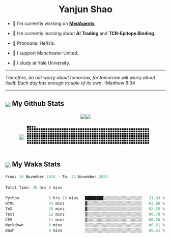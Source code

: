 

<h1 align="center">Yanjun Shao</h1>

- 🐒 I’m currently working on **[MedAgents](https://github.com/gersteinlab/MedAgents)**.

- 🦧 I’m currently learning about **AI Trading** and **TCR-Epitope Binding**.

- 🦍 Pronouns: He/His.

- 👹 I support Manchester United.

- 🐶 I study at Yale University.

---

<i> Therefore, do not worry about tomorrow, for tomorrow will worry about itself. Each day has enough trouble of its own. </i> -Matthew 6:34

---

<h2><img src="https://emojis.slackmojis.com/emojis/images/1579216111/7550/pikachu_wave.gif?1579216111" align="center" width="28" /> My Github Stats</h2>

<p align="center"><img align="center" src = "https://github-readme-stats.vercel.app/api?username=super-dainiu&show_icons=true&count_private=true&theme=tokyonight&hide=issues&line_height=30" width="400px"><img align="center" src = "https://github-readme-streak-stats.herokuapp.com/?user=super-dainiu&theme=tokyonight" width="400px"></p>

<p align="center"><img align="center" width="400px" src="https://github-readme-stats.vercel.app/api/top-langs/?username=super-dainiu&layout=compact&theme=tokyonight&hide=html,tex,jupyter%20notebook"><img align="center" width="400px" src="https://github.com/super-dainiu/super-dainiu/blob/output/github-contribution-grid-snake.svg"></p>

<h2><img src="https://emojis.slackmojis.com/emojis/images/1579216111/7550/pikachu_wave.gif?1579216111" align="center" width="28" /> My Waka Stats</h2>

<!--START_SECTION:waka-->

```python
From: 14 November 2024 - To: 21 November 2024

Total Time: 26 hrs 8 mins

Python             8 hrs 13 mins   ████████░░░░░░░░░░░░░░░░░   31.43 %
HTML               43 mins         ▓░░░░░░░░░░░░░░░░░░░░░░░░   02.80 %
TeX                35 mins         ▓░░░░░░░░░░░░░░░░░░░░░░░░   02.25 %
Text               12 mins         ▒░░░░░░░░░░░░░░░░░░░░░░░░   00.78 %
CSV                11 mins         ▒░░░░░░░░░░░░░░░░░░░░░░░░   00.76 %
Markdown           9 mins          ░░░░░░░░░░░░░░░░░░░░░░░░░   00.61 %
Bash               9 mins          ░░░░░░░░░░░░░░░░░░░░░░░░░   00.61 %
```

<!--END_SECTION:waka-->
